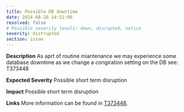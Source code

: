 ```yaml
---
title: Possible DB downtime
date: 2024-08-28 14:52:00
resolved: false
# Possible severity levels: down, disrupted, notice
severity: distrupted
section: issue
---
```


__Description__ As aprt of routine miantenance we may experience some database downtime as we change a congiration setting on the DB see: T373448

__Expected Severity__ Possible short term disruption

__Impact__ Possible short term disruption

__Links__ More information can be found in [T373448](https://phabricator.wikimedia.org/T373448).
